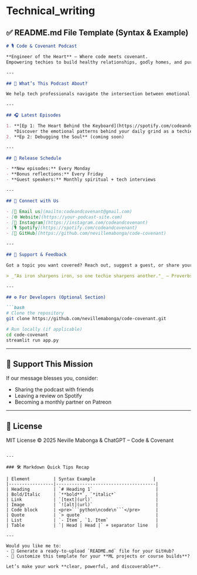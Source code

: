 # Technical_writing




## ✅ README.md File Template (Syntax & Example)

````markdown
# 🎙️ Code & Covenant Podcast

**Engineer of the Heart** – Where code meets covenant.  
Empowering techies to build healthy relationships, godly homes, and purposeful careers.

---

## 📌 What’s This Podcast About?

We help tech professionals navigate the intersection between emotional intelligence, faith, and innovation. Whether you're a software engineer, data scientist, or tech founder — this is for *your heart* as much as your hands.

---

## 🎧 Latest Episodes

1. **[Ep 1: The Heart Behind the Keyboard](https://spotify.com/codeandcovenant)**  
   *Discover the emotional patterns behind your daily grind as a techie.*
2. **Ep 2: Debugging the Soul** (coming soon)

---

## 📅 Release Schedule

- **New episodes:** Every Monday  
- **Bonus reflections:** Every Friday  
- **Guest speakers:** Monthly spiritual + tech interviews

---

## 🔗 Connect with Us

- [📩 Email us](mailto:codeandcovenant@gmail.com)
- [🌐 Website](https://your-podcast-site.com)
- [📸 Instagram](https://instagram.com/codeandcovenant)
- [🎙️ Spotify](https://spotify.com/codeandcovenant)
- [🐙 GitHub](https://github.com/nevillemabonga/code-covenant)

---

## 💬 Support & Feedback

Got a topic you want covered? Reach out, suggest a guest, or share your testimony.

> _"As iron sharpens iron, so one techie sharpens another."_ – Proverbs 27:17

---

## ⚙️ For Developers (Optional Section)

```bash
# Clone the repository
git clone https://github.com/nevillemabonga/code-covenant.git

# Run locally (if applicable)
cd code-covenant
streamlit run app.py
````

---

## 🙏 Support This Mission

If our message blesses you, consider:

* Sharing the podcast with friends
* Leaving a review on Spotify
* Becoming a monthly partner on Patreon

---

## 📜 License

MIT License © 2025 Neville Mabonga & ChatGPT – Code & Covenant

````

---

### 🛠 Markdown Quick Tips Recap

| Element         | Syntax Example                      |
|-----------------|--------------------------------------|
| Heading         | `# Heading 1`                        |
| Bold/Italic     | `**bold**`, `*italic*`               |
| Link            | `[text](url)`                        |
| Image           | `![alt](url)`                        |
| Code block      | <pre>```python\ncode\n```</pre>      |
| Quote           | `> quote`                            |
| List            | `- Item`, `1. Item`                  |
| Table           | `| Head | Head |` + separator line   |

---

Would you like me to:
- 📁 Generate a ready-to-upload `README.md` file for your GitHub?
- 📝 Customize this template for your **ML projects or course builds**?

Let’s make your work **clear, powerful, and discoverable**.
````
